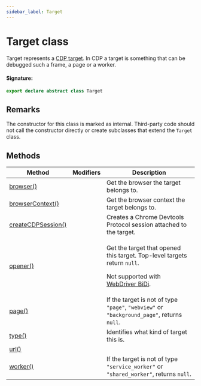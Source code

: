 ```yaml
---
sidebar_label: Target
---
```


# Target class

Target represents a [CDP target](https://chromedevtools.github.io/devtools-protocol/tot/Target/). In CDP a target is something that can be debugged such a frame, a page or a worker.

#### Signature:

```typescript
export declare abstract class Target
```

## Remarks

The constructor for this class is marked as internal. Third-party code should not call the constructor directly or create subclasses that extend the `Target` class.

## Methods

| Method                                                       | Modifiers | Description                                                                                                                                                                                               |
| ------------------------------------------------------------ | --------- | --------------------------------------------------------------------------------------------------------------------------------------------------------------------------------------------------------- |
| [browser()](./puppeteer.target.browser.md)                   |           | Get the browser the target belongs to.                                                                                                                                                                    |
| [browserContext()](./puppeteer.target.browsercontext.md)     |           | Get the browser context the target belongs to.                                                                                                                                                            |
| [createCDPSession()](./puppeteer.target.createcdpsession.md) |           | Creates a Chrome Devtools Protocol session attached to the target.                                                                                                                                        |
| [opener()](./puppeteer.target.opener.md)                     |           | <p>Get the target that opened this target. Top-level targets return <code>null</code>.</p><p>Not supported with [WebDriver BiDi](https://pptr.dev/faq#q-what-is-the-status-of-cross-browser-support).</p> |
| [page()](./puppeteer.target.page.md)                         |           | If the target is not of type <code>&quot;page&quot;</code>, <code>&quot;webview&quot;</code> or <code>&quot;background_page&quot;</code>, returns <code>null</code>.                                      |
| [type()](./puppeteer.target.type.md)                         |           | Identifies what kind of target this is.                                                                                                                                                                   |
| [url()](./puppeteer.target.url.md)                           |           |                                                                                                                                                                                                           |
| [worker()](./puppeteer.target.worker.md)                     |           | If the target is not of type <code>&quot;service_worker&quot;</code> or <code>&quot;shared_worker&quot;</code>, returns <code>null</code>.                                                                |
